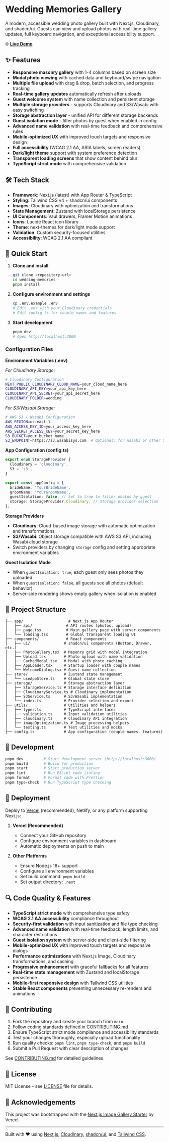 # Wedding Memories Gallery

A modern, accessible wedding photo gallery built with Next.js, Cloudinary, and shadcn/ui. Guests can view and upload photos with real-time gallery updates, full keyboard navigation, and exceptional accessibility support.

🌐 **[Live Demo](https://wedding.onurgumus.com)**

## ✨ Features

- **Responsive masonry gallery** with 1-4 columns based on screen size
- **Modal photo viewing** with cached data and keyboard/swipe navigation
- **Multiple file upload** with drag & drop, batch selection, and progress tracking
- **Real-time gallery updates** automatically refresh after uploads
- **Guest welcome system** with name collection and persistent storage
- **Multiple storage providers** - supports Cloudinary and S3/Wasabi with easy switching
- **Storage abstraction layer** - unified API for different storage backends
- **Guest isolation mode** - filter photos by guest when enabled in config
- **Advanced name validation** with real-time feedback and comprehensive rules
- **Mobile-optimized UX** with improved touch targets and responsive design
- **Full accessibility** (WCAG 2.1 AA, ARIA labels, screen readers)
- **Dark/light theme** support with system preference detection
- **Transparent loading screens** that show content behind blur
- **TypeScript strict mode** with comprehensive validation

## 🛠️ Tech Stack

- **Framework**: Next.js (latest) with App Router & TypeScript
- **Styling**: Tailwind CSS v4 + shadcn/ui components  
- **Images**: Cloudinary with optimization and transformations
- **State Management**: Zustand with localStorage persistence
- **UI Components**: Vaul drawers, Framer Motion animations
- **Icons**: Lucide React icon library
- **Theme**: next-themes for dark/light mode support
- **Validation**: Custom security-focused utilities
- **Accessibility**: WCAG 2.1 AA compliant

## 🚀 Quick Start

1. **Clone and install**

   ```bash
   git clone <repository-url>
   cd wedding-memories
   pnpm install
   ```

2. **Configure environment and settings**

   ```bash
   cp .env.example .env
   # Edit .env with your Cloudinary credentials
   # Edit config.ts for couple names and features
   ```

3. **Start development**

   ```bash
   pnpm dev
   # Open http://localhost:3000
   ```

### Configuration Files

**Environment Variables (.env)**

*For Cloudinary Storage:*
```bash
# Cloudinary Configuration
NEXT_PUBLIC_CLOUDINARY_CLOUD_NAME=your_cloud_name_here
CLOUDINARY_API_KEY=your_api_key_here
CLOUDINARY_API_SECRET=your_api_secret_here
CLOUDINARY_FOLDER=wedding
```

*For S3/Wasabi Storage:*
```bash
# AWS S3 / Wasabi Configuration
AWS_REGION=us-east-1
AWS_ACCESS_KEY_ID=your_access_key_here
AWS_SECRET_ACCESS_KEY=your_secret_key_here
S3_BUCKET=your_bucket_name
S3_ENDPOINT=https://s3.wasabisys.com  # Optional: for Wasabi or other S3-compatible services
```

**App Configuration (config.ts)**
```typescript
export enum StorageProvider {
  Cloudinary = 'cloudinary',
  S3 = 's3',
}

export const appConfig = {
  brideName: 'YourBrideName',
  groomName: 'YourGroomName',
  guestIsolation: false, // Set to true to filter photos by guest
  storage: StorageProvider.Cloudinary, // Storage provider selection
};
```

**Storage Providers**
- **Cloudinary**: Cloud-based image storage with automatic optimization and transformations
- **S3/Wasabi**: Object storage compatible with AWS S3 API, including Wasabi cloud storage
- Switch providers by changing `storage` config and setting appropriate environment variables

**Guest Isolation Mode**
- When `guestIsolation: true`, each guest only sees photos they uploaded
- When `guestIsolation: false`, all guests see all photos (default behavior)
- Server-side rendering shows empty gallery when isolation is enabled

## 📁 Project Structure

```
├── app/                    # Next.js App Router
│   ├── api/               # API routes (photos, upload)
│   ├── page.tsx           # Main gallery page with server components
│   └── loading.tsx        # Global transparent loading UI
├── components/            # React components
│   ├── ui/               # shadcn/ui components (Button, Drawer, etc.)
│   ├── PhotoGallery.tsx  # Masonry grid with modal integration
│   ├── Upload.tsx        # Photo upload with name validation
│   ├── CachedModal.tsx   # Modal with photo caching
│   ├── AppLoader.tsx     # Startup loader with couple names
│   └── WelcomeDialog.tsx # Guest name collection
├── store/                # Zustand state management
│   └── useAppStore.ts    # Global state store
├── storage/              # Storage abstraction layer
│   ├── StorageService.ts # Storage interface definition
│   ├── CloudinaryService.ts # Cloudinary implementation
│   ├── S3Service.ts      # S3/Wasabi implementation
│   └── index.ts          # Provider selection and export
├── utils/                # Utilities and helpers
│   ├── types.ts          # TypeScript interfaces
│   ├── validation.ts     # Input validation utilities
│   ├── cloudinary.ts     # Cloudinary API integration
│   ├── imageOptimization.ts # Image processing helpers
│   └── testing.ts        # Test utilities and mocks
├── config.ts             # App configuration (couple names, features)
```

## 📝 Development

```bash
pnpm dev         # Start development server (http://localhost:3000)
pnpm build       # Build for production
pnpm start       # Start production server
pnpm lint        # Run ESLint code linting
pnpm format      # Format code with Prettier
pnpm type-check  # Run TypeScript type checking
```

## 🚀 Deployment

Deploy to [Vercel](https://vercel.com/new/clone) (recommended), Netlify, or any platform supporting Next.js:

1. **Vercel (Recommended)**
   - Connect your GitHub repository
   - Configure environment variables in dashboard
   - Automatic deployments on push to main

2. **Other Platforms**
   - Ensure Node.js 18+ support
   - Configure all environment variables
   - Set build command: `pnpm build`
   - Set output directory: `.next`

## 🔍 Code Quality & Features

- **TypeScript strict mode** with comprehensive type safety
- **WCAG 2.1 AA accessibility** compliance throughout  
- **Security-first validation** with input sanitization and file type checking
- **Advanced name validation** with real-time feedback, length limits, and character restrictions
- **Guest isolation system** with server-side and client-side filtering
- **Mobile-optimized UX** with improved touch targets and responsive dialogs
- **Performance optimizations** with Next.js Image, Cloudinary transformations, and caching
- **Progressive enhancement** with graceful fallbacks for all features
- **Real-time state management** with Zustand and localStorage persistence
- **Mobile-first responsive design** with Tailwind CSS utilities
- **Stable React components** preventing unnecessary re-renders and animations

## 🤝 Contributing

1. Fork the repository and create your branch from `main`
2. Follow coding standards defined in [CONTRIBUTING.md](./CONTRIBUTING.md)
3. Ensure TypeScript strict mode compliance and accessibility standards
4. Test your changes thoroughly, especially upload functionality
5. Run quality checks: `pnpm lint`, `pnpm type-check`, and `pnpm build`
6. Submit a Pull Request with clear description of changes

See [CONTRIBUTING.md](./CONTRIBUTING.md) for detailed guidelines.

## 📄 License

MIT License - see [LICENSE](LICENSE) file for details.

## 🙏 Acknowledgements

This project was bootstrapped with the
[Next.js Image Gallery Starter](https://vercel.com/templates/next.js/image-gallery-starter) by Vercel.

---

Built with ❤️ using [Next.js](https://nextjs.org), [Cloudinary](https://cloudinary.com), [shadcn/ui](https://ui.shadcn.com), and [Tailwind CSS](https://tailwindcss.com).
